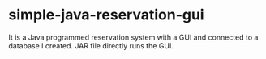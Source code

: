 # simple-java-reservation-gui
It is a Java programmed reservation system with a GUI and connected to a database I created.
JAR file directly runs the GUI.
